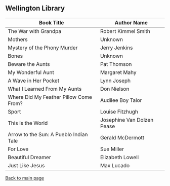 ## Wellington Library

|Book Title | Author Name|
|--- |--- |
The War with Grandpa	| Robert Kimmel Smith
Mothers	| Unknown
Mystery of the Phony Murder	| Jerry Jenkins
Bones	| Unknown
Beware the Aunts	| Pat Thomson
My Wonderful Aunt	| Margaret Mahy
A Wave in Her Pocket	| Lynn Joseph
What I Learned From My Aunts	| Don Nielson
Where Did My Feather Pillow Come From?	| Audilee Boy Talor
Sport	| Louise Fitzhugh
This is the World |	Josephine Van Dolzen Pease
Arrow to the Sun: A Pueblo Indian Tale	| Gerald McDermott
For Love	| Sue Miller
Beautiful Dreamer	| Elizabeth Lowell
|Just Like Jesus |	Max Lucado |

[Back to main page](index.md)
